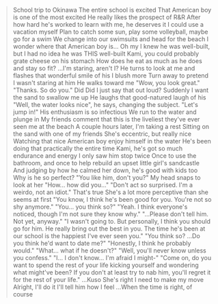 >School trip to Okinawa
>The entire school is excited
>That American boy is one of the most excited
>He really likes the prospect of R&R
>After how hard he's worked to learn with me, he deserves it
>I could use a vacation myself
>Plan to catch some sun, play some volleyball, maybe go for a swim
>We change into our swimsuits and head for the beach
>I wonder where that American boy is...
>Oh my
>I knew he was well-built, but I had no idea he was THIS well-built
>Kami, you could probably grate cheese on his stomach
>How does he eat as much as he does and stay so fit?
>...I'm staring, aren't I?
>He turns to look at me and flashes that wonderful smile of his
>I blush more
>Turn away to pretend I wasn't staring at him
>He walks toward me
>"Wow, you look great."
>"Thanks. So do you."
>Did
>Did I just say that out loud?
>Suddenly I want the sand to swallow me up
>He laughs that good-natured laugh of his
>"Well, the water looks nice", he says, changing the subject. "Let's jump in!"
>His enthusiasm is so infectious
>We run to the water and plunge in
>My friends comment that this is the liveliest they've ever seen me at the beach
>A couple hours later, I'm taking a rest
>Sitting on the sand with one of my friends
>She's eccentric, but really nice
>Watching that nice American boy enjoy himself in the water
>He's been doing that practically the entire time
>Kami, he's got so much endurance and energy
>I only saw him stop twice
>Once to use the bathroom, and once to help rebuild an upset little girl's sandcastle
>And judging by how he calmed her down, he's good with kids too
>Why is he so perfect?
>"You like him, don't you?"
>My head snaps to look at her
>"How... how did you..."
>"Don't act so surprised. I'm a weirdo, not an idiot."
>That's true
>She's a lot more perceptive than she seems at first
>"You know, I think he's been good for you. You're not so shy anymore."
>"You... you think so?"
>"Yeah. I think everyone's noticed, though I'm not sure they know why."
>"...Please don't tell him. Not yet, anyway."
>"I wasn't going to. But personally, I think you should go for him. He really bring out the best in you. The time he's been at our school is the happiest I've ever seen you."
>"You think so? ...Do you think he'd want to date me?"
>"Honestly, I think he probably would."
>"What... what if he doesn't?"
>"Well, you'll never know unless you confess."
>"I... I don't know... I'm afraid I might-"
>"Come on, do you want to spend the rest of your life kicking yourself and wondering what might've been? If you don't at least try to nab him, you'll regret it for the rest of your life."
>...Kuso
>She's right
>I need to make my move
>Alright, I'll do it
>I'll tell him how I feel
>...When the time is right, of course
